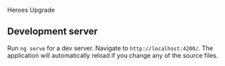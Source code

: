 Heroes Upgrade

## Development server

Run `ng serve` for a dev server. Navigate to `http://localhost:4200/`. The application will automatically reload if you change any of the source files.